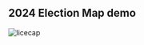 2024 Election Map demo
---


![licecap](https://github.com/mapbox/analysis-demos/assets/126868/c24587c3-0952-4fd3-b31d-34804a9dd7e9)

